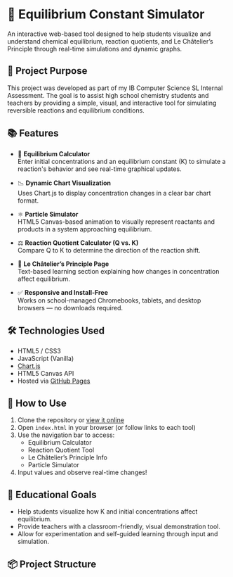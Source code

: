 # 🧪 Equilibrium Constant Simulator

An interactive web-based tool designed to help students visualize and understand chemical equilibrium, reaction quotients, and Le Châtelier’s Principle through real-time simulations and dynamic graphs.

## 🎯 Project Purpose

This project was developed as part of my IB Computer Science SL Internal Assessment. The goal is to assist high school chemistry students and teachers by providing a simple, visual, and interactive tool for simulating reversible reactions and equilibrium conditions.

## 📚 Features

- 🔄 **Equilibrium Calculator**  
  Enter initial concentrations and an equilibrium constant (K) to simulate a reaction's behavior and see real-time graphical updates.

- 📉 **Dynamic Chart Visualization**  
  Uses Chart.js to display concentration changes in a clear bar chart format.

- ⚛️ **Particle Simulator**  
  HTML5 Canvas-based animation to visually represent reactants and products in a system approaching equilibrium.

- ⚖️ **Reaction Quotient Calculator (Q vs. K)**  
  Compare Q to K to determine the direction of the reaction shift.

- 🧬 **Le Châtelier’s Principle Page**  
  Text-based learning section explaining how changes in concentration affect equilibrium.

- ✅ **Responsive and Install-Free**  
  Works on school-managed Chromebooks, tablets, and desktop browsers — no downloads required.

## 🛠️ Technologies Used

- HTML5 / CSS3  
- JavaScript (Vanilla)  
- [Chart.js](https://www.chartjs.org/)  
- HTML5 Canvas API  
- Hosted via [GitHub Pages](https://pages.github.com/)

## 🚀 How to Use

1. Clone the repository or [view it online](https://yourusername.github.io/your-repo-name)
2. Open `index.html` in your browser (or follow links to each tool)
3. Use the navigation bar to access:
   - Equilibrium Calculator
   - Reaction Quotient Tool
   - Le Châtelier’s Principle Info
   - Particle Simulator
4. Input values and observe real-time changes!

## 🧪 Educational Goals

- Help students visualize how K and initial concentrations affect equilibrium.
- Provide teachers with a classroom-friendly, visual demonstration tool.
- Allow for experimentation and self-guided learning through input and simulation.

## 📦 Project Structure

